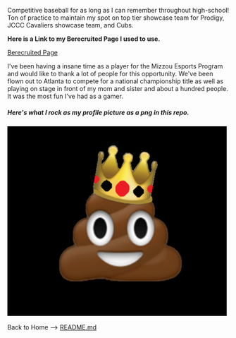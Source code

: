 Competitive baseball for as long as I can remember throughout high-school! Ton of practice to maintain my spot on top tier showcase team for
Prodigy, JCCC Cavaliers showcase team, and Cubs. 

**Here is a Link to my Berecruited Page I used to use.**

[Berecruited Page](https://new.berecruited.com/athletes/4157331#athletics)

I've been having a insane time as a player for the Mizzou Esports Program and would like to thank a lot of people for this opportunity. We've been flown out to Atlanta to compete for a national championship title as well as playing on stage in front of my mom and sister and about a hundred people. It was the most fun I've had as a gamer. 

##### Here's what I rock as my profile picture as a png in this repo.


![title](KingChox.png)








Back to Home --> [README.md](https://github.com/RileyPut7/RIleyPut7/edit/master/README.md)

